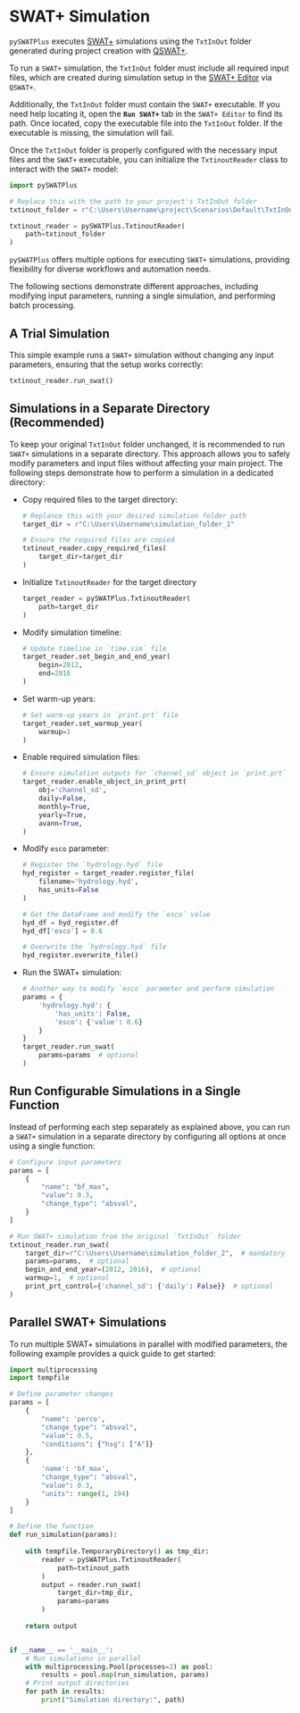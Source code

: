 # SWAT+ Simulation

`pySWATPlus` executes [SWAT+](https://swat.tamu.edu/software/plus/) simulations using the `TxtInOut` folder generated during project creation with [QSWAT+](https://github.com/swat-model/QSWATPlus).

To run a `SWAT+` simulation, the `TxtInOut` folder must include all required input files, which are created during simulation setup in the [SWAT+ Editor](https://github.com/swat-model/swatplus-editor) via `QSWAT+`.

Additionally, the `TxtInOut` folder must contain the `SWAT+` executable. If you need help locating it, open the **`Run SWAT+`** tab in the `SWAT+ Editor` to find its path. Once located, copy the executable file into the `TxtInOut` folder. If the executable is missing, the simulation will fail.

Once the `TxtInOut` folder is properly configured with the necessary input files and the `SWAT+` executable, you can initialize the `TxtinoutReader` class to interact with the `SWAT+` model:

```python
import pySWATPlus

# Replace this with the path to your project's TxtInOut folder
txtinout_folder = r"C:\Users\Username\project\Scenarios\Default\TxtInOut"

txtinout_reader = pySWATPlus.TxtinoutReader(
    path=txtinout_folder
)
```

`pySWATPlus` offers multiple options for executing `SWAT+` simulations, providing flexibility for diverse workflows and automation needs.

The following sections demonstrate different approaches, including modifying input parameters, running a single simulation, and performing batch processing.


## A Trial Simulation

This simple example runs a `SWAT+` simulation without changing any input parameters, ensuring that the setup works correctly:


```python
txtinout_reader.run_swat()
```

## Simulations in a Separate Directory (Recommended)


To keep your original `TxtInOut` folder unchanged, it is recommended to run `SWAT+` simulations in a separate directory. This approach allows you to safely modify parameters and input files without affecting your main project. The following steps demonstrate how to perform a simulation in a dedicated directory:


- Copy required files to the target directory:

    ```python
    # Replance this with your desired simulation folder path
    target_dir = r"C:\Users\Username\simulation_folder_1" 

    # Ensure the required files are copied
    txtinout_reader.copy_required_files(
        target_dir=target_dir
    )
    ```

- Initialize `TxtinoutReader` for the target directory

    ```python
    target_reader = pySWATPlus.TxtinoutReader(
        path=target_dir
    )
    ```

- Modify simulation timeline:

    ```python
    # Update timeline in `time.sim` file
    target_reader.set_begin_and_end_year(
        begin=2012,
        end=2016
    )
    ```

- Set warm-up years:

    ```python
    # Set warm-up years in `print.prt` file
    target_reader.set_warmup_year(
        warmup=1
    )
    ```

- Enable required simulation files:

    ```python
    # Ensure simulation outputs for `channel_sd` object in `print.prt` file  
    target_reader.enable_object_in_print_prt(
        obj='channel_sd',
        daily=False,
        monthly=True,
        yearly=True,
        avann=True,
    )
    ```
    
- Modify `esco` parameter:

    ```python
    # Register the `hydrology.hyd` file
    hyd_register = target_reader.register_file(
        filename='hydrology.hyd',
        has_units=False
    )

    # Get the DataFrame and modify the `esco` value
    hyd_df = hyd_register.df
    hyd_df['esco'] = 0.6

    # Overwrite the `hydrology.hyd` file
    hyd_register.overwrite_file()
    ```
    
- Run the SWAT+ simulation:

    ```python
    # Another way to modify `esco` parameter and perform simulation
    params = {
        'hydrology.hyd': {
            'has_units': False,
            'esco': {'value': 0.6}
        }
    }
    target_reader.run_swat(
        params=params  # optional
    )
    ```


## Run Configurable Simulations in a Single Function

Instead of performing each step separately as explained above, you can run a `SWAT+` simulation in a separate directory by configuring all options at once using a single function:

```python
# Configure input parameters
params = [
    {
        "name": "bf_max",
        "value": 0.3,
        "change_type": "absval",
    }
]

# Run SWAT+ simulation from the original `TxtInOut` folder
txtinout_reader.run_swat(
    target_dir=r"C:\Users\Username\simulation_folder_2",  # mandatory
    params=params,  # optional
    begin_and_end_year=(2012, 2016),  # optional
    warmup=1,  # optional
    print_prt_control={'channel_sd': {'daily': False}}  # optional
)
```


## Parallel SWAT+ Simulations

To run multiple SWAT+ simulations in parallel with modified parameters, the following example provides a quick guide to get started:


```python
import multiprocessing
import tempfile

# Define parameter changes
params = [
    {
        "name": 'perco',
        "change_type": "absval",
        "value": 0.5,
        "conditions": {"hsg": ["A"]}
    },
    {
        'name': 'bf_max',
        "change_type": "absval",
        "value": 0.3,
        "units": range(1, 194)
    }
]

# Define the function
def run_simulation(params):
    
    with tempfile.TemporaryDirectory() as tmp_dir:
        reader = pySWATPlus.TxtinoutReader(
            path=txtinout_path
        )
        output = reader.run_swat(
            target_dir=tmp_dir,
            params=params
        )
    
    return output


if __name__ == '__main__':
    # Run simulations in parallel
    with multiprocessing.Pool(processes=2) as pool:
        results = pool.map(run_simulation, params)
    # Print output directories
    for path in results:
        print("Simulation directory:", path)
```







